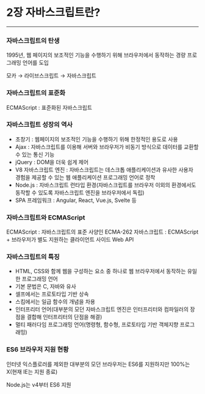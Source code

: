 # 2장 자바스크립트란?

---

### 자바스크립트의 탄생

1995년, 웹 페이지의 보조적인 기능을 수행하기 위해 브라우저에서 동작하는 경량 프로그래밍 언어를 도입

모카 → 라이브스크립트 → 자바스크립트

### 자바스크립트의 표준화

ECMAScript : 표준화된 자바스크립트

### 자바스크립트 성장의 역사

* 초창기 : 웹페이지의 보조적인 기능을 수행하기 위해 한정적인 용도로 사용
* Ajax : 자바스크립트를 이용해 서버와 브라우저가 비동기 방식으로 데이터를 교환할 수 있는 통신 기능
* jQuery : DOM을 더욱 쉽게 제어
* V8 자바스크립트 엔진 : 자바스크립트는 데스크톱 애플리케이션과 유사한 사용자 경험을 제공할 수 있는 웹 애플리케이션 프로그래밍 언어로 정착
* Node.js : 자바스크립트 런타입 환경(자바스크립트를 브라우저 이외의 환경에서도 동작할 수 있도록 자바스크립트 엔진을 브라우저에서 독립)
* SPA 프레임워크 : Angular, React, Vue.js, Svelte 등

### 자바스크립트와 ECMAScript

ECMAScript : 자바스크립트의 표준 사양인 ECMA-262
자바스크립트 : ECMAScript + 브라우저가 별도 지원하는 클라이언트 사이드 Web API

### 자바스크립트의 특징

* HTML, CSS와 함께 웹을 구성하는 요소 중 하나로 웹 브라우저에서 동작하는 유일한 프로그래밍 언어
* 기본 문법은 C, 자바와 유사
* 셀프에서는 프로토타입 기반 상속
* 스킴에서는 일급 함수의 개념을 차용
* 인터프리터 언어(대부분의 모던 자바스크립트 엔진은 인터프리터와 컴파일러의 장점을 결합해 인터프리터의 단점을 해결)
* 멀티 패러다임 프로그래밍 언어(명령형, 함수형, 프로토타입 기반 객체지향 프로그래밍)

### ES6 브라우저 지원 현황

인터넷 익스플로러를 제외한 대부분의 모던 브라우저는 ES6를 지원하지만 100%는 X(현재 IE는 지원 종료)

Node.js는 v4부터 ES6 지원